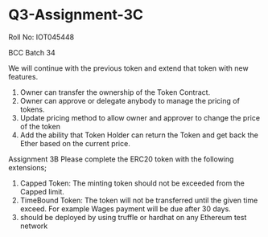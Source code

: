 # Q3-Assignment-3C 
Roll No: IOT045448

BCC Batch 34

We will continue with the previous token and extend that token with new features.

1. Owner can transfer the ownership of the Token Contract.
2. Owner can approve or delegate anybody to manage the pricing of tokens.
3. Update pricing method to allow owner and approver to change the price of the token
3. Add the ability that Token Holder can return the Token and get back the Ether based on the current price.


  Assignment 3B
  Please complete the ERC20 token with the following extensions;
    
  1) Capped Token: The minting token should not be exceeded from the Capped limit.
  2) TimeBound Token: The token will not be transferred until the given time exceed. For example Wages payment will be due after 30 days.
  3) should be deployed by using truffle or hardhat on any Ethereum test network
